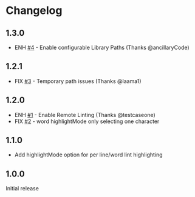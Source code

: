 # Changelog

## 1.3.0

- ENH [#4](https://github.com/d9705996/perl-toolbox/issues/4) - Enable configurable Library Paths (Thanks @ancillaryCode)

## 1.2.1

- FIX [#3](https://github.com/d9705996/perl-toolbox/issues/3) - Temporary path issues (Thanks @laama1)

## 1.2.0

- ENH [#1](https://github.com/d9705996/perl-toolbox/issues/1) - Enable Remote Linting (Thanks @testcaseone)
- FIX [#2](https://github.com/d9705996/perl-toolbox/issues/2) - word highlightMode only selecting one character

## 1.1.0

- Add highlightMode option for per line/word lint highlighting

## 1.0.0

Initial release
